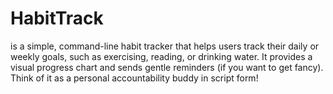 # HabitTrack
is a simple, command-line habit tracker that helps users track their daily or weekly goals, such as exercising, reading, or drinking water. It provides a visual progress chart and sends gentle reminders (if you want to get fancy). Think of it as a personal accountability buddy in script form!
